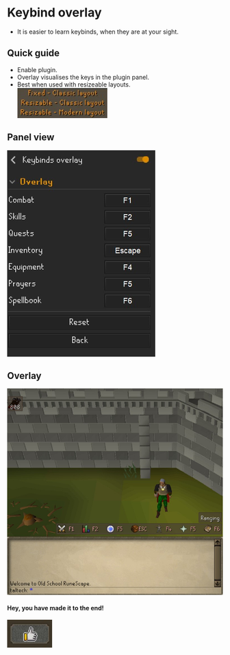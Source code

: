 # Keybind overlay
* It is easier to learn keybinds, when they are at your sight.

## Quick guide

* Enable plugin.
* Overlay visualises the keys in the plugin panel.
* Best when used with resizeable layouts.\
![Image of available layouts](/readme_images/01.jpg)
## Panel view

![Image of the panel](/readme_images/02.jpg)

## Overlay

![Image of the overlay](/readme_images/03.jpg)


#### Hey, you have made it to the end!
![Image of thumbs up](/readme_images/04.jpg)


